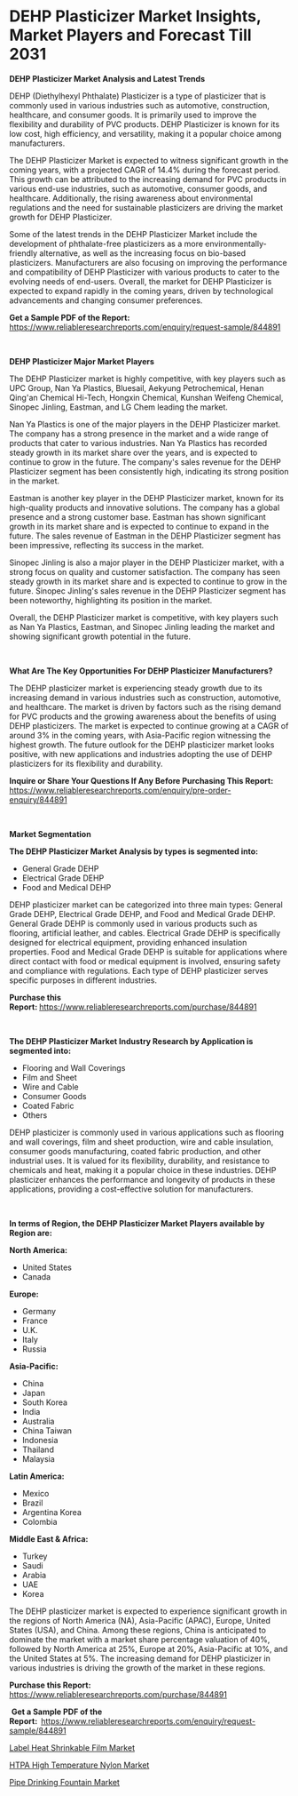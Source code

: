 <p><h1>DEHP Plasticizer Market Insights, Market Players and Forecast Till 2031</h1></p><p><strong>DEHP Plasticizer Market Analysis and Latest Trends</strong></p>
<p><p>DEHP (Diethylhexyl Phthalate) Plasticizer is a type of plasticizer that is commonly used in various industries such as automotive, construction, healthcare, and consumer goods. It is primarily used to improve the flexibility and durability of PVC products. DEHP Plasticizer is known for its low cost, high efficiency, and versatility, making it a popular choice among manufacturers.</p><p>The DEHP Plasticizer Market is expected to witness significant growth in the coming years, with a projected CAGR of 14.4% during the forecast period. This growth can be attributed to the increasing demand for PVC products in various end-use industries, such as automotive, consumer goods, and healthcare. Additionally, the rising awareness about environmental regulations and the need for sustainable plasticizers are driving the market growth for DEHP Plasticizer.</p><p>Some of the latest trends in the DEHP Plasticizer Market include the development of phthalate-free plasticizers as a more environmentally-friendly alternative, as well as the increasing focus on bio-based plasticizers. Manufacturers are also focusing on improving the performance and compatibility of DEHP Plasticizer with various products to cater to the evolving needs of end-users. Overall, the market for DEHP Plasticizer is expected to expand rapidly in the coming years, driven by technological advancements and changing consumer preferences.</p></p>
<p><strong>Get a Sample PDF of the Report:&nbsp;</strong> <a href="https://www.reliableresearchreports.com/enquiry/request-sample/844891">https://www.reliableresearchreports.com/enquiry/request-sample/844891</a></p>
<p>&nbsp;</p>
<p><strong>DEHP Plasticizer Major Market Players</strong></p>
<p><p>The DEHP Plasticizer market is highly competitive, with key players such as UPC Group, Nan Ya Plastics, Bluesail, Aekyung Petrochemical, Henan Qing'an Chemical Hi-Tech, Hongxin Chemical, Kunshan Weifeng Chemical, Sinopec Jinling, Eastman, and LG Chem leading the market.</p><p>Nan Ya Plastics is one of the major players in the DEHP Plasticizer market. The company has a strong presence in the market and a wide range of products that cater to various industries. Nan Ya Plastics has recorded steady growth in its market share over the years, and is expected to continue to grow in the future. The company's sales revenue for the DEHP Plasticizer segment has been consistently high, indicating its strong position in the market.</p><p>Eastman is another key player in the DEHP Plasticizer market, known for its high-quality products and innovative solutions. The company has a global presence and a strong customer base. Eastman has shown significant growth in its market share and is expected to continue to expand in the future. The sales revenue of Eastman in the DEHP Plasticizer segment has been impressive, reflecting its success in the market.</p><p>Sinopec Jinling is also a major player in the DEHP Plasticizer market, with a strong focus on quality and customer satisfaction. The company has seen steady growth in its market share and is expected to continue to grow in the future. Sinopec Jinling's sales revenue in the DEHP Plasticizer segment has been noteworthy, highlighting its position in the market.</p><p>Overall, the DEHP Plasticizer market is competitive, with key players such as Nan Ya Plastics, Eastman, and Sinopec Jinling leading the market and showing significant growth potential in the future.</p></p>
<p>&nbsp;</p>
<p><strong>What Are The Key Opportunities For DEHP Plasticizer Manufacturers?</strong></p>
<p><p>The DEHP plasticizer market is experiencing steady growth due to its increasing demand in various industries such as construction, automotive, and healthcare. The market is driven by factors such as the rising demand for PVC products and the growing awareness about the benefits of using DEHP plasticizers. The market is expected to continue growing at a CAGR of around 3% in the coming years, with Asia-Pacific region witnessing the highest growth. The future outlook for the DEHP plasticizer market looks positive, with new applications and industries adopting the use of DEHP plasticizers for its flexibility and durability.</p></p>
<p><strong>Inquire or Share Your Questions If Any Before Purchasing This Report:</strong> <a href="https://www.reliableresearchreports.com/enquiry/pre-order-enquiry/844891">https://www.reliableresearchreports.com/enquiry/pre-order-enquiry/844891</a></p>
<p>&nbsp;</p>
<p><strong>Market Segmentation</strong></p>
<p><strong>The DEHP Plasticizer Market Analysis by types is segmented into:</strong></p>
<p><ul><li>General Grade DEHP</li><li>Electrical Grade DEHP</li><li>Food and Medical DEHP</li></ul></p>
<p><p>DEHP plasticizer market can be categorized into three main types: General Grade DEHP, Electrical Grade DEHP, and Food and Medical Grade DEHP. General Grade DEHP is commonly used in various products such as flooring, artificial leather, and cables. Electrical Grade DEHP is specifically designed for electrical equipment, providing enhanced insulation properties. Food and Medical Grade DEHP is suitable for applications where direct contact with food or medical equipment is involved, ensuring safety and compliance with regulations. Each type of DEHP plasticizer serves specific purposes in different industries.</p></p>
<p><strong>Purchase this Report:&nbsp;</strong><a href="https://www.reliableresearchreports.com/purchase/844891">https://www.reliableresearchreports.com/purchase/844891</a></p>
<p>&nbsp;</p>
<p><strong>The DEHP Plasticizer Market Industry Research by Application is segmented into:</strong></p>
<p><ul><li>Flooring and Wall Coverings</li><li>Film and Sheet</li><li>Wire and Cable</li><li>Consumer Goods</li><li>Coated Fabric</li><li>Others</li></ul></p>
<p><p>DEHP plasticizer is commonly used in various applications such as flooring and wall coverings, film and sheet production, wire and cable insulation, consumer goods manufacturing, coated fabric production, and other industrial uses. It is valued for its flexibility, durability, and resistance to chemicals and heat, making it a popular choice in these industries. DEHP plasticizer enhances the performance and longevity of products in these applications, providing a cost-effective solution for manufacturers.</p></p>
<p>&nbsp;</p>
<p><strong>In terms of Region, the DEHP Plasticizer Market Players available by Region are:</strong></p>
<p>
    <p> <strong> North America: </strong>
        <ul>
            <li>United States</li>
            <li>Canada</li>
        </ul>
        </p> 
    <p> <strong> Europe: </strong>
        <ul>
            <li>Germany</li>
            <li>France</li>
            <li>U.K.</li>
            <li>Italy</li>
            <li>Russia</li>
        </ul>
        </p> 
    <p> <strong> Asia-Pacific: </strong>
        <ul>
            <li>China</li>
            <li>Japan</li>
            <li>South Korea</li>
            <li>India</li>
            <li>Australia</li>
            <li>China Taiwan</li>
            <li>Indonesia</li>
            <li>Thailand</li>
            <li>Malaysia</li>
        </ul>
        </p> 
    <p> <strong> Latin America: </strong>
        <ul>
            <li>Mexico</li>
            <li>Brazil</li>
            <li>Argentina Korea</li>
            <li>Colombia</li>
        </ul>
        </p> 
    <p> <strong> Middle East & Africa: </strong>
        <ul>
            <li>Turkey</li>
            <li>Saudi</li>
            <li>Arabia</li>
            <li>UAE</li>
            <li>Korea</li>
        </ul>
    </p>
    </p>
<p><p>The DEHP plasticizer market is expected to experience significant growth in the regions of North America (NA), Asia-Pacific (APAC), Europe, United States (USA), and China. Among these regions, China is anticipated to dominate the market with a market share percentage valuation of 40%, followed by North America at 25%, Europe at 20%, Asia-Pacific at 10%, and the United States at 5%. The increasing demand for DEHP plasticizer in various industries is driving the growth of the market in these regions.</p></p>
<p><strong>Purchase this Report: </strong><a href="https://www.reliableresearchreports.com/purchase/844891">https://www.reliableresearchreports.com/purchase/844891</a></p>
<p>&nbsp;<strong>Get a Sample PDF of the Report:&nbsp;&nbsp;</strong><a href="https://www.reliableresearchreports.com/enquiry/request-sample/844891">https://www.reliableresearchreports.com/enquiry/request-sample/844891</a></p>
<p><strong></strong></p>
<p><p><a href="https://view.publitas.com/reportprime-1/label-heat-shrinkable-film-market-size-and-examines-its-market-scope-with-a-primary-focus-on-growth-opportunities-and-forecasted-trends-spanning-from-2023-to-2030/">Label Heat Shrinkable Film Market</a></p><p><a href="https://view.publitas.com/reportprime-1/htpa-high-temperature-nylon-market-size-reflecting-a-forecast-till-2030-market-by-type-by-application-and-by-geography/">HTPA High Temperature Nylon Market</a></p><p><a href="https://view.publitas.com/reportprime-1/pipe-drinking-fountain-market-provides-detailed-segmentation-of-this-market-based-on-type-application-and-region-and-forecast-for-the-period-from-2023-2030/">Pipe Drinking Fountain Market</a></p></p>